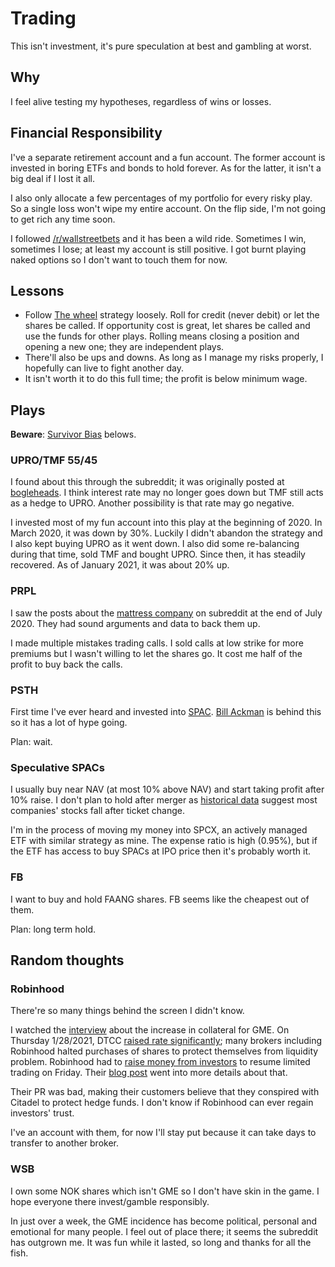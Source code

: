 # Trading

This isn't investment, it's pure speculation at best and gambling at worst.

## Why

I feel alive testing my hypotheses, regardless of wins or losses.

## Financial Responsibility

I've a separate retirement account and a fun account.
The former account is invested in boring ETFs and bonds to hold forever.
As for the latter, it isn't a big deal if I lost it all.

I also only allocate a few percentages of my portfolio for every risky play.
So a single loss won't wipe my entire account.
On the flip side, I'm not going to get rich any time soon.

I followed [/r/wallstreetbets](https://old.reddit.com/r/wallstreetbets/) and it has been a wild ride.
Sometimes I win, sometimes I lose; at least my account is still positive.
I got burnt playing naked options so I don't want to touch them for now.

## Lessons

- Follow [The wheel](https://old.reddit.com/r/options/comments/a36k4j/the_wheel_aka_triple_income_strategy_explained/) strategy loosely. Roll for credit (never debit) or let the shares be called. If opportunity cost is great, let shares be called and use the funds for other plays. Rolling means closing a position and opening a new one; they are independent plays.
- There'll also be ups and downs. As long as I manage my risks properly, I hopefully can live to fight another day.
- It isn't worth it to do this full time; the profit is below minimum wage.

## Plays

**Beware**: [Survivor Bias](https://en.wikipedia.org/wiki/Survivorship_bias) belows.

### UPRO/TMF 55/45

I found about this through the subreddit; it was originally posted at [bogleheads](https://www.bogleheads.org/forum/viewtopic.php?f=10&t=288192).
I think interest rate may no longer goes down but TMF still acts as a hedge to UPRO.
Another possibility is that rate may go negative.

I invested most of my fun account into this play at the beginning of 2020.
In March 2020, it was down by 30%. 
Luckily I didn't abandon the strategy and I also kept buying UPRO as it went down.
I also did some re-balancing during that time, sold TMF and bought UPRO.
Since then, it has steadily recovered. 
As of January 2021, it was about 20% up.

### PRPL

I saw the posts about the [mattress company](https://purple.com/) on subreddit at the end of July 2020.
They had sound arguments and data to back them up.

I made multiple mistakes trading calls.
I sold calls at low strike for more premiums but I wasn't willing to let the shares go.
It cost me half of the profit to buy back the calls.

### PSTH

First time I've ever heard and invested into [SPAC](https://www.investopedia.com/terms/s/spac.asp).
[Bill Ackman](https://en.wikipedia.org/wiki/Bill_Ackman) is behind this so it has a lot of hype going.

Plan: wait.

### Speculative SPACs

I usually buy near NAV (at most 10% above NAV) and start taking profit after 10% raise.
I don't plan to hold after merger as [historical data](https://corpgov.law.harvard.edu/2020/11/19/a-sober-look-at-spacs/) suggest most companies' stocks fall after ticket change.

I'm in the process of moving my money into SPCX, an actively managed ETF with similar strategy as mine.
The expense ratio is high (0.95%), but if the ETF has access to buy SPACs at IPO price then it's probably worth it.

### FB

I want to buy and hold FAANG shares.
FB seems like the cheapest out of them.

Plan: long term hold.

## Random thoughts

### Robinhood

There're so many things behind the screen I didn't know.

I watched the [interview](https://www.youtube.com/watch?v=4RS4JIEVyXM) about the increase in collateral for GME.
On Thursday 1/28/2021, DTCC [raised rate significantly](https://www.washingtonpost.com/business/whats-the-dtcc-and-how-did-it-stop-gamestop-mania/2021/01/29/b23744bc-6257-11eb-a177-7765f29a9524_story.html); many brokers including Robinhood halted purchases of shares to protect themselves from liquidity problem.
Robinhood had to [raise money from investors](https://www.nytimes.com/2021/01/29/technology/robinhood-fundraising.html) to resume limited trading on Friday.
Their [blog post](https://blog.robinhood.com/news/2021/1/29/what-happened-this-week) went into more details about that.

Their PR was bad, making their customers believe that they conspired with Citadel to protect hedge funds.
I don't know if Robinhood can ever regain investors' trust.

I've an account with them, for now I'll stay put because it can take days to transfer to another broker.

### WSB

I own some NOK shares which isn't GME so I don't have skin in the game.
I hope everyone there invest/gamble responsibly.

In just over a week, the GME incidence has become political, personal and emotional for many people.
I feel out of place there; it seems the subreddit has outgrown me.
It was fun while it lasted, so long and thanks for all the fish.
